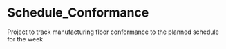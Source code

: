 # Schedule_Conformance
Project to track manufacturing floor conformance to the planned schedule for the week
